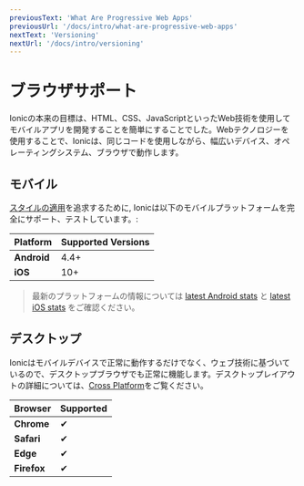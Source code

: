 ```yaml
---
previousText: 'What Are Progressive Web Apps'
previousUrl: '/docs/intro/what-are-progressive-web-apps'
nextText: 'Versioning'
nextUrl: '/docs/intro/versioning'
---
```


# ブラウザサポート

Ionicの本来の目標は、HTML、CSS、JavaScriptといったWeb技術を使用してモバイルアプリを開発することを簡単にすることでした。Webテクノロジーを使用することで、Ionicは、同じコードを使用しながら、幅広いデバイス、オペレーティングシステム、ブラウザで動作します。


## モバイル

[スタイルの適用](/docs/intro/concepts#platform-continuity)を追求するために, Ionicは以下のモバイルプラットフォームを完全にサポート、テストしています。:

| Platform     | Supported Versions |
| ------------ | ------------------ |
| **Android**  | 4.4+               |
| **iOS**      | 10+                |

> 最新のプラットフォームの情報については [latest Android stats](https://developer.android.com/about/dashboards/) と [latest iOS stats](https://developer.apple.com/support/app-store/) をご確認ください。


## デスクトップ

Ionicはモバイルデバイスで正常に動作するだけでなく、ウェブ技術に基づいているので、デスクトップブラウザでも正常に機能します。デスクトップレイアウトの詳細については、[Cross Platform](/docs/building/cross-platform)をご覧ください。


| Browser     | Supported |
| ----------- | --------- |
| **Chrome**  | ✔         |
| **Safari**  | ✔         |
| **Edge**    | ✔         |
| **Firefox** | ✔         |
